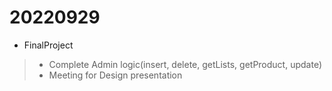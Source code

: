 # 20220929

-  FinalProject
> - Complete Admin logic(insert, delete, getLists, getProduct, update)
> - Meeting for Design presentation
